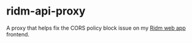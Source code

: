 # ridm-api-proxy
A proxy that helps fix the CORS policy block issue on my [Ridm web app](#) frontend.